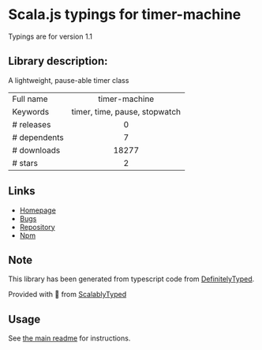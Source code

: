 
# Scala.js typings for timer-machine

Typings are for version 1.1

## Library description:
A lightweight, pause-able timer class

|                    |                 |
| ------------------ | :-------------: |
| Full name          | timer-machine |
| Keywords           | timer, time, pause, stopwatch |
| # releases         | 0 |
| # dependents       | 7 |
| # downloads        | 18277 |
| # stars            | 2 |

## Links
- [Homepage](https://github.com/brentburgoyne/timer-machine)
- [Bugs](https://github.com/brentburgoyne/timer-machine/issues)
- [Repository](https://github.com/brentburgoyne/timer-machine)
- [Npm](https://www.npmjs.com/package/timer-machine)
    


## Note
This library has been generated from typescript code from [DefinitelyTyped](https://definitelytyped.org).

Provided with :purple_heart: from [ScalablyTyped](https://github.com/oyvindberg/ScalablyTyped)

## Usage
See [the main readme](../../readme.md) for instructions.


